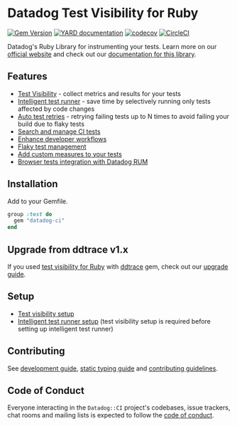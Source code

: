 # Datadog Test Visibility for Ruby

[![Gem Version](https://badge.fury.io/rb/datadog-ci.svg)](https://badge.fury.io/rb/datadog-ci)
[![YARD documentation](https://img.shields.io/badge/YARD-documentation-blue)](https://datadoghq.dev/datadog-ci-rb/)
[![codecov](https://codecov.io/gh/DataDog/datadog-ci-rb/branch/main/graph/badge.svg)](https://app.codecov.io/gh/DataDog/datadog-ci-rb/branch/main)
[![CircleCI](https://dl.circleci.com/status-badge/img/gh/DataDog/datadog-ci-rb/tree/main.svg?style=svg)](https://dl.circleci.com/status-badge/redirect/gh/DataDog/datadog-ci-rb/tree/main)

Datadog's Ruby Library for instrumenting your tests.
Learn more on our [official website](https://docs.datadoghq.com/tests/) and check out our [documentation for this library](https://docs.datadoghq.com/tests/setup/ruby/?tab=cloudciprovideragentless).

## Features

- [Test Visibility](https://docs.datadoghq.com/tests/) - collect metrics and results for your tests
- [Intelligent test runner](https://docs.datadoghq.com/intelligent_test_runner/) - save time by selectively running only tests affected by code changes
- [Auto test retries](https://docs.datadoghq.com/tests/auto_test_retries/?tab=ruby) - retrying failing tests up to N times to avoid failing your build due to flaky tests
- [Search and manage CI tests](https://docs.datadoghq.com/tests/search/)
- [Enhance developer workflows](https://docs.datadoghq.com/tests/developer_workflows)
- [Flaky test management](https://docs.datadoghq.com/tests/guides/flaky_test_management/)
- [Add custom measures to your tests](https://docs.datadoghq.com/tests/guides/add_custom_measures/?tab=ruby)
- [Browser tests integration with Datadog RUM](https://docs.datadoghq.com/tests/browser_tests)

## Installation

Add to your Gemfile.

```ruby
group :test do
  gem "datadog-ci"
end
```

## Upgrade from ddtrace v1.x

If you used [test visibility for Ruby](https://docs.datadoghq.com/tests/setup/ruby/) with [ddtrace](https://github.com/datadog/dd-trace-rb) gem, check out our [upgrade guide](/docs/UpgradeGuide.md).

## Setup

- [Test visibility setup](https://docs.datadoghq.com/tests/setup/ruby/?tab=cloudciprovideragentless)
- [Intelligent test runner setup](https://docs.datadoghq.com/intelligent_test_runner/setup/ruby) (test visibility setup is required before setting up intelligent test runner)

## Contributing

See [development guide](/docs/DevelopmentGuide.md), [static typing guide](docs/StaticTypingGuide.md) and [contributing guidelines](/CONTRIBUTING.md).

## Code of Conduct

Everyone interacting in the `Datadog::CI` project's codebases, issue trackers, chat rooms and mailing lists is expected to follow the [code of conduct](/CODE_OF_CONDUCT.md).
